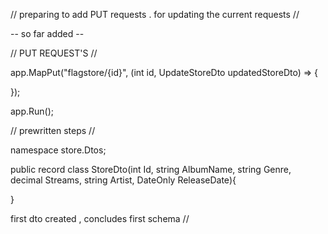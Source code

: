 // preparing to add PUT requests . for updating the current requests // 

-- so far added -- 

// PUT REQUEST'S // 

app.MapPut("flagstore/{id}", (int id, UpdateStoreDto updatedStoreDto) =>
 {
    
});

app.Run();

// prewritten steps // 

namespace store.Dtos;

public record class StoreDto(int Id,
  string AlbumName, 
  string Genre,
  decimal Streams, 
  string Artist,
  DateOnly ReleaseDate){

}

first dto created , concludes first schema // 
  